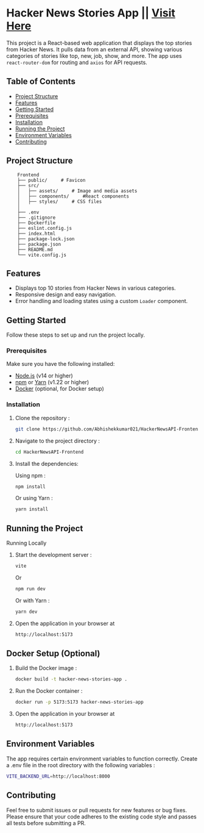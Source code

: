 # Hacker News Stories App || [Visit Here](https://top-tech-news.vercel.app/)

This project is a React-based web application that displays the top stories from Hacker News. It pulls data from an external API, showing various categories of stories like top, new, job, show, and more. The app uses `react-router-dom` for routing and `axios` for API requests.



## Table of Contents

- [Project Structure](#project-structure)
- [Features](#features)
- [Getting Started](#getting-started)
- [Prerequisites](#prerequisites)
- [Installation](#installation)
- [Running the Project](#running-the-project)
- [Environment Variables](#environment-variables)
- [Contributing](#contributing)


## Project Structure
        Frontend
        ├── public/     # Favicon
        ├── src/
        │   ├── assets/     # Image and media assets
        │   ├── components/     #React components
        │   ├── styles/     # CSS files
        │    
        ├── .env
        ├── .gitignore
        ├── Dockerfile
        ├── eslint.config.js
        ├── index.html
        ├── package-lock.json
        ├── package.json
        ├── README.md
        └── vite.config.js



## Features

- Displays top 10 stories from Hacker News in various categories.
- Responsive design and easy navigation.
- Error handling and loading states using a custom `Loader` component.

## Getting Started

Follow these steps to set up and run the project locally.

### Prerequisites

Make sure you have the following installed:

- [Node.js](https://nodejs.org/) (v14 or higher)
- [npm](https://www.npmjs.com/) or [Yarn](https://yarnpkg.com/) (v1.22 or higher)
- [Docker](https://www.docker.com/) (optional, for Docker setup)

### Installation

1. Clone the repository :

   ```bash
   git clone https://github.com/Abhishekkumar021/HackerNewsAPI-Frontend.git
   ```
2. Navigate to the project directory :
    
    ```bash
    cd HackerNewsAPI-Frontend
    ```

3. Install the dependencies:

    Using npm :
    ```bash
    npm install
    ```
    Or using Yarn :
    ```bash
    yarn install
    ```

## Running the Project

Running Locally
1. Start the development server :
    ```bash
    vite
    ```
    Or
    
    ```bash
    npm run dev
    ```
    Or with Yarn :
    ```bash
    yarn dev
    ```

2. Open the application in your browser at
    ```bash
    http://localhost:5173
    ```

## Docker Setup (Optional)

1. Build the Docker image :
    ```bash
    docker build -t hacker-news-stories-app .
    ```
2. Run the Docker container :
    ```bash
    docker run -p 5173:5173 hacker-news-stories-app
    ```
3. Open the application in your browser at
    ```bash
    http://localhost:5173
    ```

## Environment Variables
The app requires certain environment variables to function correctly. Create a .env file in the root directory with the following variables
:
```bash
VITE_BACKEND_URL=http://localhost:8000
```

## Contributing
Feel free to submit issues or pull requests for new features or bug fixes. Please ensure that your code adheres to the existing code style and passes all tests before submitting a PR.
